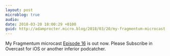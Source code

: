 ```yaml
---
layout: post
microblog: true
audio: 
date: 2018-03-20 18:00:29 +0100
guid: http://adamprocter.micro.blog/2018/03/20/my-fragmentum-microcast.html
---
```

My Fragmentum microcast [Episode 16](http://fragmentum.adamprocter.co.uk/episode-16-whoa-two-months/) is out now. Please Subscribe in Overcast for iOS or another inferior podcatcher.
